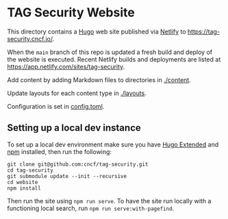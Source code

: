 # TAG Security Website

This directory contains a [Hugo](https://gohugo.io) web site published via [Netlify](https://www.netlify.com/) to <https://tag-security.cncf.io/>.

When the `main` branch of this repo is updated a fresh build and deploy of the website is executed. Recent Netlify builds and deployments are listed at <https://app.netlify.com/sites/tag-security>.

Add content by adding Markdown files to directories in [./content](./content).

Update layouts for each content type in [./layouts](./layouts/).

Configuration is set in [config.toml](./config.toml).

## Setting up a local dev instance

To set up a local dev environment make sure you have [Hugo Extended](https://gohugo.io/installation/linux/#editions) and [npm](https://www.npmjs.com/) installed, then run the following:

```
git clone git@github.com:cncf/tag-security.git
cd tag-security
git submodule update --init --recursive
cd website
npm install
```

Then run the site using `npm run serve`. To have the site run locally with a functioning local search, run `npm run serve:with-pagefind`.
